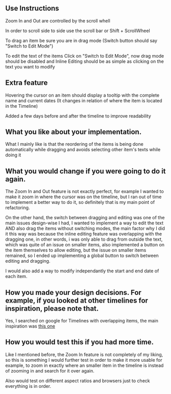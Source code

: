 ## Use Instructions
Zoom In and Out are controlled by the scroll whell

In order to scroll side to side use the scroll bar or Shift + ScrollWheel

To drag an item be sure you are in drag mode (Switch button should say "Switch to Edit Mode")

To edit the text of the items Click on "Switch to Edit Mode", now drag mode should be disabled and Inline Editing should be as simple as clicking on the text you want to modify

## Extra feature
Hovering the cursor on an item should display a tooltip with the complete name and current dates (It changes in relation of where the item is located in the Timeline)

Added a few days before and after the timeline to improve readability

## What you like about your implementation.
What I mainly like is that the reordering of the items is being done automatically while dragging and avoids selecting other item's texts while doing it

## What you would change if you were going to do it again.
The Zoom In and Out feature is not exactly perfect, for example I wanted to make it zoom in where the cursor was on the timeline, but I ran out of time to implement a better way to do it, so definitely that is my main point of refactoring.

On the other hand, the switch between dragging and editing was one of the main issues design-wise I had, I wanted to implement a way to edit the text AND also drag the items without switching modes, the main factor why I did it this way was because the inline editing feature was overlapping with the dragging one, in other words, i was only able to drag from outside the text, which was quite of an issue on smaller items, also implemented a button on the item themselves to allow editing, but the issue on smaller items remained, so I ended up implementing a global button to switch between editing and dragging. 

I would also add a way to modify independantly the start and end date of each item.

## How you made your design decisions. For example, if you looked at other timelines for inspiration, please note that.
Yes, I searched on google for Timelines with overlapping items, the main inspiration was [this one](https://www.slideteam.net/wp/wp-content/uploads/2024/07/Overlapping-Timeline-Showing-Business-Plan-Identify%E2%80%A6.png)

## How you would test this if you had more time.
Like I mentioned before, the Zoom In feature is not completely of my liking, so this is something I would further test in order to make it more usable for example, to zoom in exactly where an smaller item 
in the timeline is instead of zooming in and search for it over again.

Also would test on different aspect ratios and browsers just to check everything is in order.

